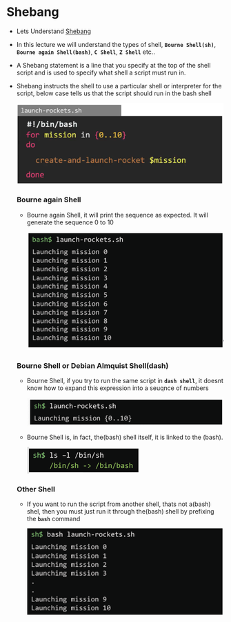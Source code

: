 # Shebang

  - Lets Understand [Shebang](https://kodekloud.com/courses/1029419/lectures/21506378)

  - In this lecture we will understand the types of shell, **`Bourne Shell(sh)`**, **`Bourne again Shell(bash)`**, **`C Shell`**, **`Z Shell`** etc..

  - A Shebang statement is a line that you specify at the top of the shell script and is used to specify what shell a script must run in.

  - Shebang instructs the shell to use a particular shell or interpreter for the script, below case tells us that the script should run in the bash shell


      ![bash](../../images/bash.PNG)


    ### Bourne again Shell

    - Bourne again Shell, it will print the sequence as expected. It will generate the sequence 0 to 10

      ![ba](../../images/ba.PNG)

    
    ### Bourne Shell or Debian Almquist Shell(dash)

    - Bourne Shell, if you try to run the same script in **`dash shell`**, it doesnt know how to expand this expression into a seuqnce of numbers

      ![b](../../images/b.PNG)

    - Bourne Shell is, in fact, the(bash) shell itself, it is linked to the (bash).

      ![dash](../../images/dash.PNG)


    ### Other Shell

    - If you want to run the script from another shell, thats not a(bash) shel, then you must just run it through the(bash) shell by prefixing the **`bash`** command

      ![o](../../images/o.PNG)
